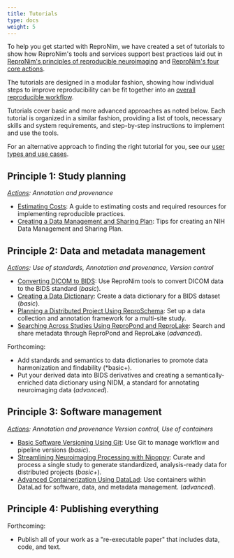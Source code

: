 ```yaml
---
title: Tutorials
type: docs
weight: 5 
---
```


To help you get started with ReproNim, we have created a set of  tutorials to show how ReproNim's tools and services support best practices laid out in [ReproNim's principles of reproducible neuroimaging](/about/in-practice/#repronims-principles-of-reproducible-neuroimaging) and [ReproNim's four core actions](/about/in-practice/#repronims-four-core-actions).

The tutorials are designed in a modular fashion, showing how individual steps to improve reproducibility can be fit together into an [overall reproducible workflow](/about/repronim-approach/).  

Tutorials cover basic and more advanced approaches as noted below. Each tutorial is organized in a similar fashion,  providing a list of tools, necessary skills and system requirements, and step-by-step instructions to implement and use the tools.

For an alternative approach to finding the right tutorial for you, see our [user types and use cases](/resources/getting-started/#user-types-and-use-cases).

## Principle 1: Study planning

_[Actions](/about/in-practice/#repronims-four-core-actions): Annotation and provenance_

- [Estimating Costs](/resources/tutorials/estimating-costs/): A guide to estimating costs and required resources for implementing reproducible practices.
- [Creating a Data Management and Sharing Plan](/resources/tutorials/data-management-and-sharing/): Tips for creating an NIH Data Management and Sharing Plan.

## Principle 2: Data and metadata management

_[Actions](/about/in-practice/#repronims-four-core-actions): Use of standards, 
Annotation and provenance, Version control_

- [Converting DICOM to BIDS](/resources/tutorials/dicom-to-bids/): Use ReproNim tools to convert DICOM data to the BIDS standard (*basic*).
- [Creating a Data Dictionary](/resources/tutorials/data-dictionary/): Create a data dictionary for a BIDS dataset (*basic*).
- [Planning a Distributed Project Using ReproSchema](/resources/tutorials/reproschema/): Set up a data collection and annotation framework for a multi-site study.
- [Searching Across Studies Using ReproPond and ReproLake](/resources/tutorials/pond-lake/): Search and share metadata through ReproPond and ReproLake (*advanced*).

Forthcoming:

* Add standards and semantics to data dictionaries to promote data harmonization and findability (*basic+).
* Put your derived data into BIDS derivatives and creating a semantically-enriched data dictionary using NIDM, a standard for annotating neuroimaging data (*advanced*).
  
## Principle 3: Software management

_[Actions](/about/in-practice/#repronims-four-core-actions): Annotation and provenance Version control, Use of containers_

- [Basic Software Versioning Using Git](/resources/tutorials/git/): Use Git to manage workflow and pipeline versions (*basic*).
- [Streamlining Neuroimaging Processing with Nipoppy](/resources/tutorials/nipoppy/): Curate and process a single study to generate standardized, analysis-ready data for distributed projects (*basic+*).
- [Advanced Containerization Using DataLad](/resources/tutorials/repronim-containers/): Use containers within DataLad for software, data, and metadata management. (*advanced*).

## Principle 4: Publishing everything

Forthcoming:

- Publish all of your work as a "re-executable paper" that includes data, code, and text.

